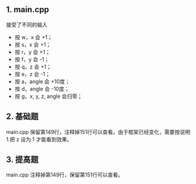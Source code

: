 ## 1. main.cpp

接受了不同的输入
* 按 w，x 会 +1；
* 按 s，x 会 +1；
* 按 r，y 会 +1；
* 按 f，y 会 -1；
* 按 q，z 会 +1；
* 按 e，z 会 -1；
* 按 a，angle 会 +10度；
* 按 d，angle 会 -10度；
* 按 g，x, y, z, angle 会归零；

## 2. 基础题

main.cpp 保留第149行，注释掉151行可以查看。由于框架已经变化，需要按说明1.把 z 设为 1 才能看到效果。

## 3. 提高题

main.cpp 注释掉第149行，保留第151行可以查看。

